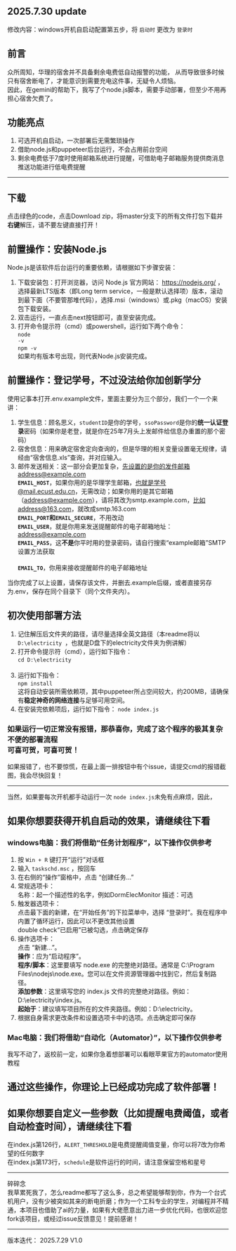 ## 2025.7.30 update ##
修改内容：windows开机自启动配置第五步，将 `启动时` 更改为 `登录时`

## 前言 ##
众所周知，华理的宿舍并不具备剩余电费低自动报警的功能， 
从而导致很多时候只有宿舍断电了，才能意识到需要充电这件事，无疑令人烦恼。<br>
因此，在gemini的帮助下，我写了个node.js脚本，需要手动部署，但至少不用再担心宿舍欠费了。<br>
## 功能亮点 ##
1. 可选开机自启动，一次部署后无需繁琐操作
2. 借助node.js和puppeteer后台运行，不会占用前台空间
3. 剩余电费低于7度时使用邮箱系统进行提醒，可借助电子邮箱服务提供商消息推送功能进行低电费提醒<br>
---
## 下载 ##
点击绿色的code，点击Download zip，将master分支下的所有文件打包下载并<b>右键</b>解压，请不要左键直接打开！

## 前置操作：安装Node.js ##
Node.js是该软件后台运行的重要依赖，请根据如下步骤安装：
1. 下载安装包：打开浏览器，访问 Node.js 官方网站： https://nodejs.org/ ，
选择最新LTS版本（即Long term service，一般是默认选择项）版本，滚动到最下面（不要管那堆代码），选择.msi（windows）或.pkg（macOS）安装包下载安装。
2. 双击运行，一直点击next按钮即可，直至安装完成。
3. 打开命令提示符（cmd）或powershell，运行如下两个命令：<br>
<code>node -v</code> <br>
<code>npm -v</code>
<br>如果均有版本号出现，则代表Node.js安装完成。

## 前置操作：登记学号，不过没法给你加创新学分 ##
使用记事本打开.env.example文件，里面主要分为三个部分，我们一个一个来讲：
1. 学生信息：顾名思义，<code>studentID</code>是你的学号，<code>ssoPassword</code>是你的<b>统一认证登录</b>密码（如果你是老登，就是你在25年7月头上发邮件给信息办重置的那个密码）
2. 宿舍信息：用来确定宿舍定向查询的，但是华理的相关变量设置毫无规律，请经由“宿舍信息.xls”查询，并对应输入。
3. 邮件发送相关：这一部分会更加复杂，先设置的是你的发件邮箱address@example.com<br>
**`EMAIL_HOST`**，如果你用的是华理学生邮箱，也就是学号@mail.ecust.edu.cn，无需改动；如果你用的是其它邮箱（address@example.com），请将其改为smtp.example.com，比如address@163.com，就改成smtp.163.com<br>
**`EMAIL_PORT`和`EMAIL_SECURE`**，不用改动<br>
**`EMAIL_USER`**，就是你用来发送提醒邮件的电子邮箱地址：address@example.com<br>
**`EMAIL_PASS`**，这**不是**你平时用的登录密码，请自行搜索“example邮箱”SMTP设置方法获取<br><br>
**`EMAIL_TO`**，你用来接收提醒邮件的电子邮箱地址

当你完成了以上设置，请保存该文件，并删去.example后缀，或者直接另存为.env，保存在同个目录下（同个文件夹内）。


## 初次使用部署方法 ##
1. 记住解压后文件夹的路径，请尽量选择全英文路径（本readme将以<code> D:\electricity </code>，也就是D盘下的electricity文件夹为例讲解）
2. 打开命令提示符（cmd），运行如下指令：<br>
<code>cd D:\electricity </code> <br>
3. 运行如下指令：<br>
<code>npm install </code> <br>
这将自动安装所需依赖项，其中puppeteer所占空间较大，约200MB，请确保有<b>稳定神奇的网络连接</b>与足够可用空间。
4. 在安装完依赖项后，运行如下指令：
`node index.js`

### 如果运行一切正常没有报错，那恭喜你，完成了这个程序的极其复杂不便的部署流程<br>可喜可贺，可喜可贺！ ###
如果报错了，也不要惊慌，在最上面一排按钮中有个issue，请提交cmd的报错截图，我会尽快回复！<br>

---
当然，如果要每次开机都手动运行一次 `node index.js`未免有点麻烦，因此，
## 如果你想要获得开机自启动的效果，请继续往下看 ##

### windows电脑：我们将借助“任务计划程序”，以下操作仅供参考 ###
1. 按 `Win + R` 键打开“运行”对话框
2. 输入 `taskschd.msc` ，按回车
3. 在右侧的“操作”窗格中，点击 “创建任务...”
4. 常规选项卡：<br>
名称：起一个描述性的名字，例如DormElecMonitor
描述：可选
5. 触发器选项卡：<br>
点击最下面的新建，在“开始任务”的下拉菜单中，选择 “登录时”。我在程序中内置了循环运行，因此可以不更改其他设置<br>
double check“已启用”已被勾选，点击确定保存
6. 操作选项卡：<br>
   点击 “新建...”。<br>
**操作**：应为“启动程序”。<br>
**程序/脚本**：这里要填写 node.exe 的完整绝对路径。通常是 C:\Program Files\nodejs\node.exe。您可以在文件资源管理器中找到它，然后复制路径。<br>
**添加参数**：这里填写您的 index.js 文件的完整绝对路径。例如：D:\electricity\index.js。<br>
**起始于**：建议填写项目所在的文件夹路径。例如：D:\electricity。
7. 根据自身需求更改条件和设置选项卡中的选项。点击确定即可保存
### Mac电脑：我们将借助“自动化（Automator）”，以下操作仅供参考 ###
我写不动了，返校前一定，如果你急着想部署可以看眼苹果官方的automator使用教程

## 通过这些操作，你理论上已经成功完成了软件部署！ ##
## 如果你想要自定义一些参数（比如提醒电费阈值，或者自动检查时间），请继续往下看 ##

在index.js第126行，`ALERT_THRESHOLD`是电费提醒阈值变量，你可以将7改为你希望的任何数字
<br>在index.js第173行，`schedule`是软件运行的时间，请注意保留空格和星号

---
碎碎念 <br>
我草累死我了，怎么readme都写了这么多，总之希望能够帮到你，作为一个台式机用户，没有少被突如其来的断电折磨；作为一个工科专业的学生，对编程并不精通，本项目也借助了ai的力量，如果有大佬愿意出力进一步优化代码，也很欢迎您fork该项目，或经过issue反馈意见！提前感谢！

---
版本迭代：
2025.7.29 V1.0